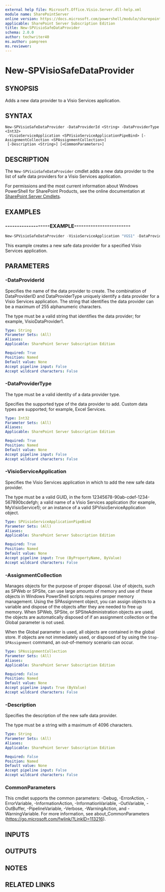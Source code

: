 ```yaml
---
external help file: Microsoft.Office.Visio.Server.dll-help.xml
module name: SharePointServer
online version: https://docs.microsoft.com/powershell/module/sharepoint-server/new-spvisiosafedataprovider
applicable: SharePoint Server Subscription Edition
title: New-SPVisioSafeDataProvider
schema: 2.0.0
author: techwriter40
ms.author: pamgreen
ms.reviewer: 
---
```


# New-SPVisioSafeDataProvider

## SYNOPSIS
Adds a new data provider to a Visio Services application.


## SYNTAX

```
New-SPVisioSafeDataProvider -DataProviderId <String> -DataProviderType <Int32>
 -VisioServiceApplication <SPVisioServiceApplicationPipeBind> [-AssignmentCollection <SPAssignmentCollection>]
 [-Description <String>] [<CommonParameters>]
```

## DESCRIPTION
The `New-SPVisioSafeDataProvider` cmdlet adds a new data provider to the list of safe data providers for a Visio Services application.

For permissions and the most current information about Windows PowerShell for SharePoint Products, see the online documentation at [SharePoint Server Cmdlets](https://docs.microsoft.com/powershell/sharepoint/sharepoint-server/sharepoint-server-cmdlets).


## EXAMPLES

### -------------------EXAMPLE------------------------
```powershell
New-SPVisioSafeDataProvider -VisioServiceApplication "VGS1" -DataProviderID "CustomProvider" -DataProviderType 5 -Description "Custom Data Provider"
```

This example creates a new safe data provider for a specified Visio Services application.


## PARAMETERS

### -DataProviderId
Specifies the name of the data provider to create.
The combination of DataProviderID and DataProviderType uniquely identify a data provider for a Visio Services application.
The string that identifies the data provider can be a maximum of 255 alphanumeric characters.

The type must be a valid string that identifies the data provider; for example, VisioDataProvider1.

```yaml
Type: String
Parameter Sets: (All)
Aliases: 
Applicable: SharePoint Server Subscription Edition

Required: True
Position: Named
Default value: None
Accept pipeline input: False
Accept wildcard characters: False
```

### -DataProviderType
The type must be a valid identity of a data provider type.

Specifies the supported type of the data provider to add.
Custom data types are supported; for example, Excel Services.

```yaml
Type: Int32
Parameter Sets: (All)
Aliases: 
Applicable: SharePoint Server Subscription Edition

Required: True
Position: Named
Default value: None
Accept pipeline input: False
Accept wildcard characters: False
```

### -VisioServiceApplication
Specifies the Visio Services application in which to add the new safe data provider.

The type must be a valid GUID, in the form 12345678-90ab-cdef-1234-567890bcdefgh; a valid name of a Visio Services application (for example, MyVisioService1); or an instance of a valid SPVisioServiceApplication object.

```yaml
Type: SPVisioServiceApplicationPipeBind
Parameter Sets: (All)
Aliases: 
Applicable: SharePoint Server Subscription Edition

Required: True
Position: Named
Default value: None
Accept pipeline input: True (ByPropertyName, ByValue)
Accept wildcard characters: False
```

### -AssignmentCollection
Manages objects for the purpose of proper disposal.
Use of objects, such as SPWeb or SPSite, can use large amounts of memory and use of these objects in Windows PowerShell scripts requires proper memory management.
Using the SPAssignment object, you can assign objects to a variable and dispose of the objects after they are needed to free up memory.
When SPWeb, SPSite, or SPSiteAdministration objects are used, the objects are automatically disposed of if an assignment collection or the Global parameter is not used.

When the Global parameter is used, all objects are contained in the global store.
If objects are not immediately used, or disposed of by using the `Stop-SPAssignment` command, an out-of-memory scenario can occur.

```yaml
Type: SPAssignmentCollection
Parameter Sets: (All)
Aliases: 
Applicable: SharePoint Server Subscription Edition

Required: False
Position: Named
Default value: None
Accept pipeline input: True (ByValue)
Accept wildcard characters: False
```

### -Description
Specifies the description of the new safe data provider.

The type must be a string with a maximum of 4096 characters.

```yaml
Type: String
Parameter Sets: (All)
Aliases: 
Applicable: SharePoint Server Subscription Edition

Required: False
Position: Named
Default value: None
Accept pipeline input: False
Accept wildcard characters: False
```

### CommonParameters
This cmdlet supports the common parameters: -Debug, -ErrorAction, -ErrorVariable, -InformationAction, -InformationVariable, -OutVariable, -OutBuffer, -PipelineVariable, -Verbose, -WarningAction, and -WarningVariable. For more information, see about_CommonParameters (https://go.microsoft.com/fwlink/?LinkID=113216).

## INPUTS

## OUTPUTS

## NOTES

## RELATED LINKS
